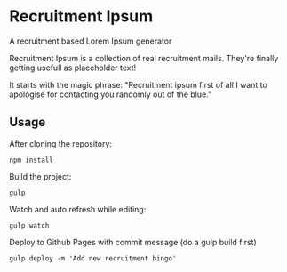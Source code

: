 # Recruitment Ipsum
A recruitment based Lorem Ipsum generator

Recruitment Ipsum is a collection of real recruitment mails.
They're finally getting usefull as placeholder text!

It starts with the magic phrase: "Recruitment ipsum first of all I want to apologise for contacting you randomly out of the blue."

## Usage

After cloning the repository:
```
npm install
```

Build the project:
```
gulp
```

Watch and auto refresh while editing:
```
gulp watch
```

Deploy to Github Pages with commit message (do a gulp build first)
```
gulp deploy -m 'Add new recruitment bingo'
```
